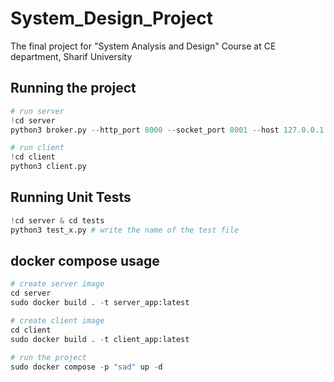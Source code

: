 # System_Design_Project
The final project for "System Analysis and Design" Course at CE department, Sharif University

## Running the project
```python
# run server
!cd server
python3 broker.py --http_port 8000 --socket_port 8001 --host 127.0.0.1
```
```python
# run client
!cd client
python3 client.py
```
## Running Unit Tests
```python
!cd server & cd tests
python3 test_x.py # write the name of the test file
```
## docker compose usage

```python
# create server image
cd server
sudo docker build . -t server_app:latest
```

```python
# create client image
cd client
sudo docker build . -t client_app:latest
```
```python
# run the project
sudo docker compose -p "sad" up -d
```
